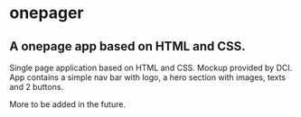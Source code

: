 # onepager

<!-- <img src="images/screenshot.png"> -->

## A onepage app based on HTML and CSS.

Single page application based on HTML and CSS. Mockup provided by DCI.
App contains a simple nav bar with logo, a hero section with images, texts and 2 buttons.

More to be added in the future.
